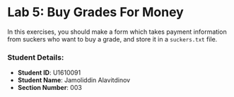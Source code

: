 # Lab 5: Buy Grades For Money

In this exercises, you should make a form which takes payment information from suckers who want to buy a grade, and store it in a `suckers.txt` file.


### Student Details:

- **Student ID**: U1610091 
- **Student Name**: Jamoliddin Alavitdinov  
- **Section Number**: 003
